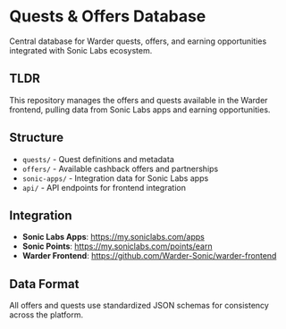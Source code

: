 # Quests & Offers Database

Central database for Warder quests, offers, and earning opportunities integrated with Sonic Labs ecosystem.

## TLDR

This repository manages the offers and quests available in the Warder frontend, pulling data from Sonic Labs apps and earning opportunities.

## Structure

- `quests/` - Quest definitions and metadata
- `offers/` - Available cashback offers and partnerships
- `sonic-apps/` - Integration data for Sonic Labs apps
- `api/` - API endpoints for frontend integration

## Integration

- **Sonic Labs Apps**: https://my.soniclabs.com/apps
- **Sonic Points**: https://my.soniclabs.com/points/earn
- **Warder Frontend**: https://github.com/Warder-Sonic/warder-frontend

## Data Format

All offers and quests use standardized JSON schemas for consistency across the platform.
